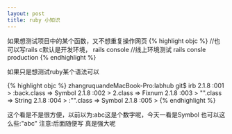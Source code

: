 ```yaml
---
layout: post
title: ruby 小知识
---
```

如果想测试项目中的某个函数，又不想重复操作网页
{% highlight objc %}
//也可以写rails c默认是开发环境，
rails console 
//线上环境测试
rails consle production
{% endhighlight %}

如果只是想测试ruby某个语法可以

{% highlight objc %}
zhangruquandeMacBook-Pro:labhub git$ irb
2.1.8 :001 > :back.class
 => Symbol 
2.1.8 :002 > 2.class
 => Fixnum 
2.1.8 :003 > "".class
 => String 
2.1.8 :004 > :"".class
 => Symbol 
2.1.8 :005 > 
{% endhighlight %}

这个看是不是很方便，以前以为:abc这是个数字呢，今天一看是Symbol 也可以这么些:"abc"
注意:后面随便写 真是强大呢

